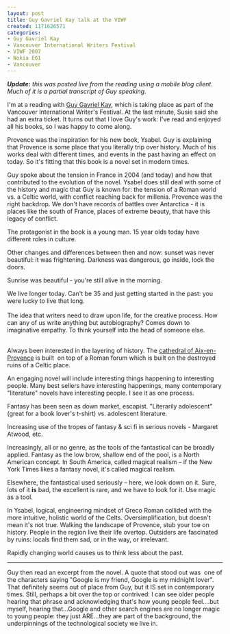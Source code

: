 ```yaml
--- 
layout: post
title: Guy Gavriel Kay talk at the VIWF
created: 1171626571
categories: 
- Guy Gavriel Kay
- Vancouver International Writers Festival
- VIWF 2007
- Nokia E61
- Vancouver
---
```

<p><em><strong>Update:</strong> this was posted live from the reading using a mobile blog client. Much of it is a partial transcript of Guy speaking.</em><br /></p><p>I&#39;m at a reading with <a href="http://www.brightweavings.com/">Guy Gavriel Kay</a>, which is taking place as part of the Vancouver International Writer&#39;s Festival. At the last minute, Susie said she had an extra ticket. It turns out that I love Guy&#39;s work: I&#39;ve read and enjoyed all his books, so I was happy to come along.</p><p>Provence was the inspiration for his new book, Ysabel. Guy is explaining that Provence is some place that you literally trip over history. Much of his works deal with different times, and events in the past having an effect on today. So it&#39;s fitting that this book is a novel set in modern times.</p><p>Guy spoke about the tension in France in 2004 (and today) and how that contributed to the evolution of the novel.  Ysabel does still deal with some of the history and magic that Guy is known for: the tension of a Roman world vs. a Celtic world, with conflict reaching back for millenia.  Provence was the right backdrop. We don&#39;t have records of battles over Antarctica - it is places like the south of France, places of extreme beauty, that have this legacy of conflict.</p><p>The protagonist in the book is a young man. 15 year olds today have different roles in culture.<br /></p><p>Other changes and differences between then and now: sunset was never beautiful: it was frightening. Darkness was dangerous, go inside, lock the doors. </p><p>Sunrise was beautiful - you&#39;re still alive in the morning.</p><p>We live longer today. Can&#39;t be 35 and just getting started in the past: you were lucky to live that long.<br /><br />The idea that writers need to draw upon life, for the creative process. How can any of us write anything but autobiography? Comes down to imaginative empathy. To think yourself into the head of someone else.</p><p><br />Always been interested in the layering of history. The <a href="http://www.sacred-destinations.com/france/aix-cathedrale-st-sauveur.htm">cathedral of Aix-en-Provence</a> is built&nbsp; on top of a Roman forum which is built on the destroyed ruins of a Celtic place.</p><p>An engaging novel will include interesting things happening to interesting people. Many best sellers have interesting happenings, many contemporary &quot;literature&quot; novels have interesting people. I see it as one process.</p><p>Fantasy has been seen as down market, escapist. &quot;Literarily adolescent&quot; (great for a book lover&#39;s t-shirt) vs. adolescent literature.<br /></p><p>Increasing use of the tropes of fantasy &amp; sci fi in serious novels - Margaret Atwood, etc.</p><p>Increasingly, all or no genre, as the tools of the fantastical can be broadly applied. Fantasy as the low brow, shallow end of the pool, is a North American concept. In South America, called magical realism &ndash; if the New York Times likes a fantasy novel, it&#39;s called magical realism.</p><p>Elsewhere, the fantastical used seriously &ndash; here, we look down on it. Sure, lots of it <strong>is</strong> bad, the excellent is rare, and we have to look for it. Use magic as a tool.</p><p>In Ysabel, logical, engineering mindset of Greco Roman collided with the more intuitive, holistic world of the Celts. Oversimplification, but doesn&#39;t mean it&#39;s not true. Walking the landscape of Provence, stub your toe on history. People in the region live their life overtop. Outsiders are fascinated by ruins: locals find them sad, or in the way, or irrelevant.</p><p>Rapidly changing world causes us to think less about the past.</p><hr /><p>Guy then read an excerpt from the novel. A quote that stood out was&nbsp; one of the characters saying &quot;Google is my friend, Google is my midnight lover&quot;. That definitely seems out of place from Guy, but it IS set in contemporary times. Still, perhaps a bit over the top or contrived: I can see older people hearing that phrase and acknowledging that&#39;s how young people feel....but myself, hearing that...Google and other search engines are no longer magic to young people: they just ARE...they are part of the background, the underpinnings of the technological society we live in. </p>
